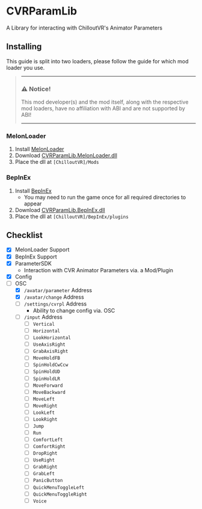 # CVRParamLib
A Library for interacting with ChilloutVR's Animator Parameters

## Installing

This guide is split into two loaders, please follow the guide for which mod loader you use.

> ___
> ### ⚠️ **Notice!**
> 
> This mod developer(s) and the mod itself, along with the respective mod loaders, have no affiliation with ABI and are not supported by ABI!
> ___

### MelonLoader

1. Install [MelonLoader](https://github.com/LavaGang/MelonLoader)
2. Download [CVRParamLib.MelonLoader.dll](https://github.com/200Tigersbloxed/CVRParamLib/releases/latest/download/CVRParamLib.MelonLoader.dll)
3. Place the dll at `[ChilloutVR]/Mods`

### BepInEx

1. Install [BepInEx](https://github.com/BepInEx/BepInEx)
    + You may need to run the game once for all required directories to appear
2. Download [CVRParamLib.BepInEx.dll](https://github.com/200Tigersbloxed/CVRParamLib/releases/latest/download/CVRParamLib.BepInEx.dll)
3. Place the dll at `[ChilloutVR]/BepInEx/plugins`

## Checklist

- [X] MelonLoader Support
- [X] BepInEx Support
- [X] ParameterSDK
  + Interaction with CVR Animator Parameters via. a Mod/Plugin
- [X] Config
- [ ] OSC
  - [X] `/avatar/parameter` Address
  - [X] `/avatar/change` Address
  - [ ] `/settings/cvrpl` Address
    + Ability to change config via. OSC
  - [ ] `/input` Address
    - [ ] `Vertical`
    - [ ] `Horizontal`
    - [ ] `LookHorizontal`
    - [ ] `UseAxisRight`
    - [ ] `GrabAxisRight`
    - [ ] `MoveHoldFB`
    - [ ] `SpinHoldCwCcw`
    - [ ] `SpinHoldUD`
    - [ ] `SpinHoldLR`
    - [ ] `MoveForward`
    - [ ] `MoveBackward`
    - [ ] `MoveLeft`
    - [ ] `MoveRight`
    - [ ] `LookLeft`
    - [ ] `LookRight`
    - [ ] `Jump`
    - [ ] `Run`
    - [ ] `ComfortLeft`
    - [ ] `ComfortRight`
    - [ ] `DropRight`
    - [ ] `UseRight`
    - [ ] `GrabRight`
    - [ ] `GrabLeft`
    - [ ] `PanicButton`
    - [ ] `QuickMenuToggleLeft`
    - [ ] `QuickMenuToggleRight`
    - [ ] `Voice`
